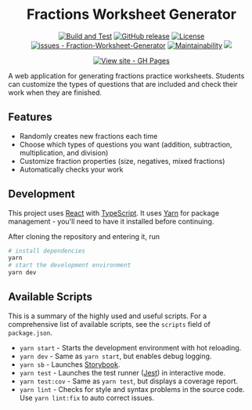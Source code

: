 <div align="center">

# Fractions Worksheet Generator

[![Build and Test](https://github.com/DonIsaac/Fraction-Worksheet-Generator/workflows/Build%20and%20Test/badge.svg)](https://github.com/DonIsaac/Fraction-Worksheet-Generator/actions?query=workflow:"Build+and+Test")
[![GitHub release](https://img.shields.io/github/release/DonIsaac/Fraction-Worksheet-Generator?include_prereleases=&sort=semver)](https://github.com/DonIsaac/Fraction-Worksheet-Generator/releases/)
[![License](https://img.shields.io/badge/License-MIT-blue)](#license)
[![issues - Fraction-Worksheet-Generator](https://img.shields.io/github/issues/DonIsaac/Fraction-Worksheet-Generator)](https://github.com/DonIsaac/Fraction-Worksheet-Generator/issues)
[![Maintainability](https://api.codeclimate.com/v1/badges/7e482ab27b3f14d14eb7/maintainability)](https://codeclimate.com/github/DonIsaac/Fraction-Worksheet-Generator/maintainability)
<a href="https://codeclimate.com/github/DonIsaac/Fraction-Worksheet-Generator/test_coverage"><img src="https://api.codeclimate.com/v1/badges/7e482ab27b3f14d14eb7/test_coverage" /></a>



[![View site - GH Pages](https://img.shields.io/badge/View_site-GH_Pages-2ea44f?style=for-the-badge)](https://donisaac.github.io/Fraction-Worksheet-Generator/)

</div>

A web application for generating fractions practice worksheets. Students can
customize the types of questions that are included and check their work when
they are finished.

## Features

- Randomly creates new fractions each time
- Choose which types of questions you want (addition, subtraction, multiplication, and division)
- Customize fraction properties (size, negatives, mixed fractions)
- Automatically checks your work

## Development

This project uses [React](https://reactjs.org) with [TypeScript](https://www.typescriptlang.org/).
It uses [Yarn](https://yarnpkg.com) for package management - you'll need to have
it installed before continuing.

After cloning the repository and entering it, run

```sh
# install dependencies
yarn
# start the development environment
yarn dev
```

## Available Scripts

This is a summary of the highly used and useful scripts. For a comprehensive
list of available scripts, see the `scripts` field of `package.json`.

- `yarn start` - Starts the development environment with hot reloading.
- `yarn dev` - Same as `yarn start`, but enables debug logging.
- `yarn sb` - Launches [Storybook](https://storybook.js.org).
- `yarn test` - Launches the test runner ([Jest](https://jestjs.io)) in interactive mode.
- `yarn test:cov` - Same as `yarn test`, but displays a coverage report.
- `yarn lint` - Checks for style and syntax problems in the source code. Use `yarn lint:fix` to auto correct issues.
